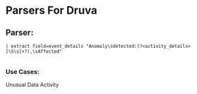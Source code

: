# Parsers For Druva

## Parser:
```
| extract field=event_details "Anomaly\sdetected:(?<activity_details>[\S\s]+?),\sAffected"
 
```
### Use Cases:
Unusual Data Activity


